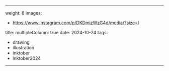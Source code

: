 
---
weight: 8
images:
- https://www.instagram.com/p/DKDmizWzG4d/media/?size=l

title:
multipleColumn: true
date: 2024-10-24
tags:
- drawing
- illustration
- inktober
- inktober2024
---

